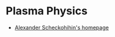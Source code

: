 # Plasma Physics

- [Alexander Scheckohihin's homepage](http://www-thphys.physics.ox.ac.uk/people/AlexanderSchekochihin/)
